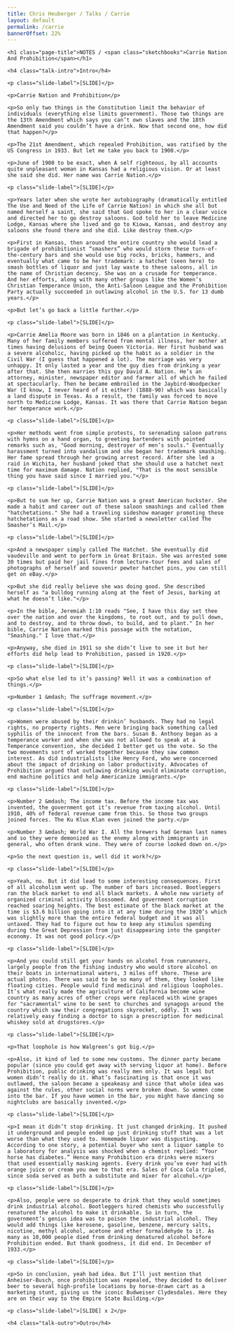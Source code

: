 ```yaml
---
title: Chris Heuberger / Talks / Carrie
layout: default
permalink: /carrie
bannerOffset: 22%
---
```


<div class="main-content">

  <div class="talk-notes">

    <h1 class="page-title">NOTES / <span class="sketchbooks">Carrie Nation And Prohibition</span></h1>

    <h4 class="talk-intro">Intro</h4>

    <p class="slide-label">[SLIDE]</p>

    <p>Carrie Nation and Prohibition</p>

    <p>So only two things in the Constitution limit the behavior of individuals (everything else limits government). Those two things are the 13th Amendment which says you can’t own slaves and the 18th Amendment said you couldn’t have a drink. Now that second one, how did that happen?</p>

    <p>The 21st Amendment, which repealed Prohibition, was ratified by the US Congress in 1933. But let me take you back to 1900.</p>

    <p>June of 1900 to be exact, when A self righteous, by all accounts quite unpleasant woman in Kansas had a religious vision. Or at least she said she did. Her name was Carrie Nation.</p>

    <p class="slide-label">[SLIDE]</p>

    <p>Years later when she wrote her autobiography (dramatically entitled The Use and Need of the Life of Carrie Nation) in which she all but named herself a saint, she said that God spoke to her in a clear voice and directed her to go destroy saloons. God told her to leave Medicine Lodge, Kansas where she lived and go to Kiowa, Kansas, and destroy any saloons she found there and she did. Like destroy them.</p>

    <p>First in Kansas, then around the entire country she would lead a brigade of prohibitionist “smashers” who would storm these turn-of-the-century bars and she would use big rocks, bricks, hammers, and eventually what came to be her trademark: a hatchet (seen here) to smash bottles of liquor and just lay waste to these saloons, all in the name of Christian decency. She was on a crusade for temperance. And her efforts, along with many other groups like the Women’s Christian Temperance Union, the Anti-Saloon League and the Prohibition Party actually succeeded in outlawing alcohol in the U.S. for 13 dumb years.</p>

    <p>But let’s go back a little further.</p>

    <p class="slide-label">[SLIDE]</p>

    <p>Carrie Amelia Moore was born in 1846 on a plantation in Kentucky. Many of her family members suffered from mental illness, her mother at times having delusions of being Queen Victoria. Her first husband was a severe alcoholic, having picked up the habit as a soldier in the Civil War (I guess that happened a lot). The marriage was very unhappy. It only lasted a year and the guy dies from drinking a year after that. She then marries this guy David A. Nation. He’s an attorney, minister, newspaper editor and farmer all of which he failed at spectacularly. Then he became embroiled in the Jaybird-Woodpecker War (I know, I never heard of it either) (1888-90) which was basically a land dispute in Texas. As a result, the family was forced to move north to Medicine Lodge, Kansas. It was there that Carrie Nation began her temperance work.</p>

    <p class="slide-label">[SLIDE]</p>

    <p>Her methods went from simple protests, to serenading saloon patrons with hymns on a hand organ, to greeting bartenders with pointed remarks such as, "Good morning, destroyer of men’s souls." Eventually harassment turned into vandalism and she began her trademark smashing. Her fame spread through her growing arrest record. After she led a raid in Wichita, her husband joked that she should use a hatchet next time for maximum damage. Nation replied, "That is the most sensible thing you have said since I married you."</p>

    <p class="slide-label">[SLIDE]</p>

    <p>But to sum her up, Carrie Nation was a great American huckster. She made a habit and career out of these saloon smashings and called them "hatchetations." She had a traveling sideshow manager promoting these hatchetations as a road show. She started a newsletter called The Smasher’s Mail.</p>

    <p class="slide-label">[SLIDE]</p>

    <p>And a newspaper simply called The Hatchet. She eventually did vaudeville and went to perform in Great Britain. She was arrested some 30 times but paid her jail fines from lecture-tour fees and sales of photographs of herself and souvenir pewter hatchet pins, you can still get on eBay.</p>

    <p>But she did really believe she was doing good. She described herself as "a bulldog running along at the feet of Jesus, barking at what he doesn’t like."</p>

    <p>In the bible, Jeremiah 1:10 reads "See, I have this day set thee over the nation and over the kingdoms, to root out, and to pull down, and to destroy, and to throw down, to build, and to plant." In her bible, Carrie Nation marked this passage with the notation, "Smashing." I love that.</p>

    <p>Anyway, she died in 1911 so she didn’t live to see it but her efforts did help lead to Prohibition, passed in 1920.</p>

    <p class="slide-label">[SLIDE]</p>

    <p>So what else led to it’s passing? Well it was a combination of things.</p>

    <p>Number 1 &mdash; The suffrage movement.</p>

    <p class="slide-label">[SLIDE]</p>

    <p>Women were abused by their drinkin’ husbands. They had no legal rights, no property rights. Men were bringing back something called syphilis of the innocent from the bars. Susan B. Anthony began as a temperance worker and when she was not allowed to speak at a Temperance convention, she decided I better get us the vote. So the two movements sort of worked together because they saw common interest. As did industrialists like Henry Ford, who were concerned about the impact of drinking on labor productivity. Advocates of Prohibition argued that outlawing drinking would eliminate corruption, end machine politics and help Americanize immigrants.</p>

    <p class="slide-label">[SLIDE]</p>

    <p>Number 2 &mdash; The income tax. Before the income tax was invented, the government got it’s revenue from taxing alcohol. Until 1910, 40% of federal revenue came from this. So those two groups joined forces. The Ku Klux Klan even joined the party.</p>

    <p>Number 3 &mdash; World War I. All the brewers had German last names and so they were demonized as the enemy along with immigrants in general, who often drank wine. They were of course looked down on.</p>

    <p>So the next question is, well did it work?</p>

    <p class="slide-label">[SLIDE]</p>

    <p>Yeah, no. But it did lead to some interesting consequences. First of all alcoholism went up. The number of bars increased. Bootleggers ran the black market to end all black markets. A whole new variety of organized criminal activity blossomed. And government corruption reached soaring heights. The best estimate of the black market at the time is $3.6 billion going into it at any time during the 1920’s which was slightly more than the entire federal budget and it was all untaxed. They had to figure out how to keep any stimulus spending during the Great Depression from just disappearing into the gangster economy. It was not good policy.</p>

    <p class="slide-label">[SLIDE]</p>

    <p>And you could still get your hands on alcohol from rumrunners, largely people from the fishing industry who would store alcohol on their boats in international waters, 3 miles off shore. These are actual photos. There was said to be so many of them, they looked like floating cities. People would find medicinal and religious loopholes. It’s what really made the agriculture of California become wine country as many acres of other crops were replaced with wine grapes for "sacramental" wine to be sent to churches and synagogs around the country which saw their congregations skyrocket, oddly. It was relatively easy finding a doctor to sign a prescription for medicinal whiskey sold at drugstores.</p>

    <p class="slide-label">[SLIDE]</p>

    <p>That loophole is how Walgreen’s got big.</p>

    <p>Also, it kind of led to some new customs. The dinner party became popular (since you could get away with serving liquor at home). Before Prohibition, public drinking was really men only. It was legal but women didn’t really do it. What’s fascinating is that once it was outlawed, the saloon became a speakeasy and since that whole idea was against the rules, other social norms were broken down. So women come into the bar. If you have women in the bar, you might have dancing so nightclubs are basically invented.</p>

    <p class="slide-label">[SLIDE]</p>

    <p>I mean it didn’t stop drinking. It just changed drinking. It pushed it underground and people ended up just drinking stuff that was a lot worse than what they used to. Homemade liquor was disgusting. According to one story, a potential buyer who sent a liquor sample to a laboratory for analysis was shocked when a chemist replied: “Your horse has diabetes.” Hence many Prohibition era drinks were mixers that used essentially masking agents. Every drink you’ve ever had with orange juice or cream you owe to that era. Sales of Coca Cola tripled, since soda served as both a substitute and mixer for alcohol.</p>

    <p class="slide-label">[SLIDE]</p>

    <p>Also, people were so desperate to drink that they would sometimes drink industrial alcohol. Bootleggers hired chemists who successfully renatured the alcohol to make it drinkable. So in turn, the government’s genius idea was to poison the industrial alcohol. They would add things like kerosene, gasoline, benzene, mercury salts, nicotine, methyl alcohol, acetone and ether formaldehyde to it. As many as 10,000 people died from drinking denatured alcohol before Prohibition ended. But thank goodness, it did end. In December of 1933.</p>

    <p class="slide-label">[SLIDE]</p>

    <p>So in conclusion, yeah bad idea. But I’ll just mention that Anheiser-Busch, once prohibition was repealed, they decided to deliver beer to several high-profile locations by horse-drawn cart as a marketing stunt, giving us the iconic Budweiser Clydesdales. Here they are on their way to the Empire State Building.</p>

    <p class="slide-label">[SLIDE] x 2</p>

    <h4 class="talk-outro">Outro</h4>

  </div>

</div>